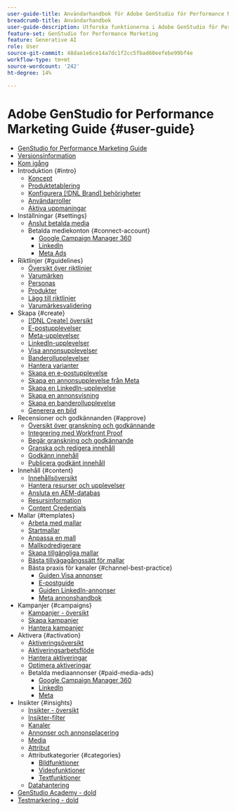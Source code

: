 ```yaml
---
user-guide-title: Användarhandbok för Adobe GenStudio för Performance Marketing
breadcrumb-title: Användarhandbok
user-guide-description: Utforska funktionerna i Adobe GenStudio för Performance Marketing. Lär dig hur du snabbt skapar varumärkestillgångar, genererar variationer och optimerar upplevelser.
feature-set: GenStudio for Performance Marketing
feature: Generative AI
role: User
source-git-commit: 48dae1e6ce14a7dc1f2cc5fbad60eefebe99bf4e
workflow-type: tm+mt
source-wordcount: '242'
ht-degree: 14%

---
```



# Adobe GenStudio for Performance Marketing Guide {#user-guide}

+ [GenStudio for Performance Marketing Guide](home.md)
+ [Versionsinformation](release-notes.md)
+ [Kom igång](get-started.md)
+ Introduktion {#intro}
   + [Koncept](concepts.md)
   + [Produktetablering](product-provisioning.md)
   + [Konfigurera [!DNL Brand] behörigheter](configure-brand-permissions.md)
   + [Användarroller](user-roles.md)
   + [Aktiva uppmaningar](effective-prompts.md)
+ Inställningar {#settings}
   + [Anslut betalda media](connectors/connect-channel.md)
   + Betalda mediekonton {#connect-account}
      + [Google Campaign Manager 360](connectors/google-cm360.md)
      + [LinkedIn](connectors/linkedin-ads.md)
      + [Meta Ads](connectors/meta-ads.md)
+ Riktlinjer {#guidelines}
   + [Översikt över riktlinjer](guidelines/overview.md)
   + [Varumärken](guidelines/brands.md)
   + [Personas](guidelines/personas.md)
   + [Produkter](guidelines/products.md)
   + [Lägg till riktlinjer](guidelines/add-guidelines.md)
   + [Varumärkesvalidering](guidelines/brand-validation.md)
+ Skapa {#create}
   + [[!DNL Create] översikt](create/overview.md)
   + [E-postupplevelser](create/email-experiences.md)
   + [Meta-upplevelser](create/meta-experiences.md)
   + [LinkedIn-upplevelser](create/linkedin-experiences.md)
   + [Visa annonsupplevelser](create/display-ad-experiences.md)
   + [Banderollupplevelser](create/banner-experiences.md)
   + [Hantera varianter](create/manage-variants.md)
   + [Skapa en e-postupplevelse](create/create-email-experience.md)
   + [Skapa en annonsupplevelse från Meta](create/create-meta-ad.md)
   + [Skapa en LinkedIn-upplevelse](create/create-linkedin.md)
   + [Skapa en annonsvisning](create/create-display-ad.md)
   + [Skapa en banderollupplevelse](create/create-banner-experience.md)
   + [Generera en bild](create/generate-assets.md)
+ Recensioner och godkännanden {#approve}
   + [Översikt över granskning och godkännande](approvals/overview.md)
   + [Integrering med Workfront Proof](approvals/proof-integration.md)
   + [Begär granskning och godkännande](approvals/request-review.md)
   + [Granska och redigera innehåll](approvals/review-and-edit.md)
   + [Godkänn innehåll](approvals/approve-content.md)
   + [Publicera godkänt innehåll](approvals/publish-content.md)
+ Innehåll {#content}
   + [Innehållsöversikt](content/overview.md)
   + [Hantera resurser och upplevelser](content/manage-assets.md)
   + [Ansluta en AEM-databas](content/connect-aem-repo.md)
   + [Resursinformation](content/asset-details.md)
   + [Content Credentials](content/content-credentials.md)
+ Mallar {#templates}
   + [Arbeta med mallar](content/use-templates.md)
   + [Startmallar](templates/starter-templates.md)
   + [Anpassa en mall](content/customize-template.md)
   + [Mallkodredigerare](content/code-editor.md)
   + [Skapa tillgängliga mallar](content/accessibility-for-templates.md)
   + [Bästa tillvägagångssätt för mallar](content/best-practices-for-templates.md)
   + Bästa praxis för kanaler {#channel-best-practice}
      + [Guiden Visa annonser](templates/display-template.md)
      + [E-postguide](templates/email-template.md)
      + [Guiden LinkedIn-annonser](templates/linkedin-template.md)
      + [Meta annonshandbok](templates/meta-template.md)
+ Kampanjer {#campaigns}
   + [Kampanjer - översikt](campaigns/overview.md)
   + [Skapa kampanjer](campaigns/create-campaign.md)
   + [Hantera kampanjer](campaigns/manage-campaign.md)
+ Aktivera {#activation}
   + [Aktiveringsöversikt](activation/overview.md)
   + [Aktiveringsarbetsflöde](activation/create-activation.md)
   + [Hantera aktiveringar](activation/manage-activations.md)
   + [Optimera aktiveringar](activation/troubleshooting.md)
   + Betalda mediaannonser {#paid-media-ads}
      + [Google Campaign Manager 360](activation/activate-cm360-ad.md)
      + [LinkedIn](activation/activate-linkedin-ad.md)
      + [Meta](activation/activate-meta-ad.md)
+ Insikter {#insights}
   + [Insikter - översikt](insights/overview.md)
   + [Insikter-filter](insights/filter-views.md)
   + [Kanaler](insights/channels.md)
   + [Annonser och annonsplacering](insights/ads.md)
   + [Media](insights/media.md)
   + [Attribut](insights/attributes.md)
   + Attributkategorier {#categories}
      + [Bildfunktioner](insights/image-features.md)
      + [Videofunktioner](insights/video-features.md)
      + [Textfunktioner](insights/text-features.md)
   + [Datahantering](insights/data-management.md)
+ [GenStudio Academy - dold](genstudioacademy.md)
+ [Testmarkering - dold](test-markdown.md)
